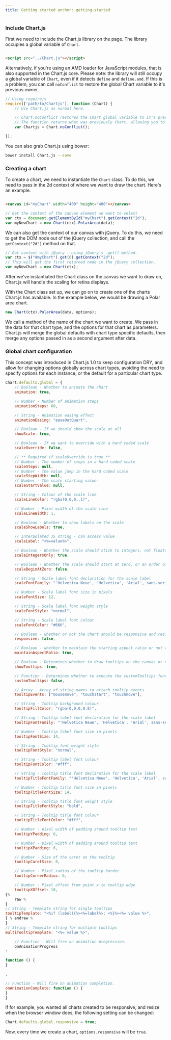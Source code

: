 ```yaml
---
title: Getting started anchor: getting-started
---
```


### Include Chart.js

First we need to include the Chart.js library on the page. The library occupies a global variable of `Chart`.

```html

<script src="../Chart.js"></script>
```

Alternatively, if you're using an AMD loader for JavaScript modules, that is also supported in the Chart.js core. Please
note: the library will still occupy a global variable of `Chart`, even if it detects `define` and `define.amd`. If this
is a problem, you can call `noConflict` to restore the global Chart variable to it's previous owner.

```javascript
// Using requirejs
require(['path/to/Chartjs'], function (Chart) {
    // Use Chart.js as normal here.

    // Chart.noConflict restores the Chart global variable to it's previous owner
    // The function returns what was previously Chart, allowing you to reassign.
    var Chartjs = Chart.noConflict();

});
```

You can also grab Chart.js using bower:

```bash
bower install Chart.js --save
```

### Creating a chart

To create a chart, we need to instantiate the `Chart` class. To do this, we need to pass in the 2d context of where we
want to draw the chart. Here's an example.

```html

<canvas id="myChart" width="400" height="400"></canvas>
```

```javascript
// Get the context of the canvas element we want to select
var ctx = document.getElementById("myChart").getContext("2d");
var myNewChart = new Chart(ctx).PolarArea(data);
```

We can also get the context of our canvas with jQuery. To do this, we need to get the DOM node out of the jQuery
collection, and call the `getContext("2d")` method on that.

```javascript
// Get context with jQuery - using jQuery's .get() method.
var ctx = $("#myChart").get(0).getContext("2d");
// This will get the first returned node in the jQuery collection.
var myNewChart = new Chart(ctx);
```

After we've instantiated the Chart class on the canvas we want to draw on, Chart.js will handle the scaling for retina
displays.

With the Chart class set up, we can go on to create one of the charts Chart.js has available. In the example below, we
would be drawing a Polar area chart.

```javascript
new Chart(ctx).PolarArea(data, options);
```

We call a method of the name of the chart we want to create. We pass in the data for that chart type, and the options
for that chart as parameters. Chart.js will merge the global defaults with chart type specific defaults, then merge any
options passed in as a second argument after data.

### Global chart configuration

This concept was introduced in Chart.js 1.0 to keep configuration DRY, and allow for changing options globally across
chart types, avoiding the need to specify options for each instance, or the default for a particular chart type.

```javascript
Chart.defaults.global = {
    // Boolean - Whether to animate the chart
    animation: true,

    // Number - Number of animation steps
    animationSteps: 60,

    // String - Animation easing effect
    animationEasing: "easeOutQuart",

    // Boolean - If we should show the scale at all
    showScale: true,

    // Boolean - If we want to override with a hard coded scale
    scaleOverride: false,

    // ** Required if scaleOverride is true **
    // Number - The number of steps in a hard coded scale
    scaleSteps: null,
    // Number - The value jump in the hard coded scale
    scaleStepWidth: null,
    // Number - The scale starting value
    scaleStartValue: null,

    // String - Colour of the scale line
    scaleLineColor: "rgba(0,0,0,.1)",

    // Number - Pixel width of the scale line
    scaleLineWidth: 1,

    // Boolean - Whether to show labels on the scale
    scaleShowLabels: true,

    // Interpolated JS string - can access value
    scaleLabel: "<%=value%>",

    // Boolean - Whether the scale should stick to integers, not floats even if drawing space is there
    scaleIntegersOnly: true,

    // Boolean - Whether the scale should start at zero, or an order of magnitude down from the lowest value
    scaleBeginAtZero: false,

    // String - Scale label font declaration for the scale label
    scaleFontFamily: "'Helvetica Neue', 'Helvetica', 'Arial', sans-serif",

    // Number - Scale label font size in pixels
    scaleFontSize: 12,

    // String - Scale label font weight style
    scaleFontStyle: "normal",

    // String - Scale label font colour
    scaleFontColor: "#666",

    // Boolean - whether or not the chart should be responsive and resize when the browser does.
    responsive: false,

    // Boolean - whether to maintain the starting aspect ratio or not when responsive, if set to false, will take up entire container
    maintainAspectRatio: true,

    // Boolean - Determines whether to draw tooltips on the canvas or not
    showTooltips: true,

    // Function - Determines whether to execute the customTooltips function instead of drawing the built in tooltips (See [Advanced - External Tooltips](#advanced-usage-custom-tooltips))
    customTooltips: false,

    // Array - Array of string names to attach tooltip events
    tooltipEvents: ["mousemove", "touchstart", "touchmove"],

    // String - Tooltip background colour
    tooltipFillColor: "rgba(0,0,0,0.8)",

    // String - Tooltip label font declaration for the scale label
    tooltipFontFamily: "'Helvetica Neue', 'Helvetica', 'Arial', sans-serif",

    // Number - Tooltip label font size in pixels
    tooltipFontSize: 14,

    // String - Tooltip font weight style
    tooltipFontStyle: "normal",

    // String - Tooltip label font colour
    tooltipFontColor: "#fff",

    // String - Tooltip title font declaration for the scale label
    tooltipTitleFontFamily: "'Helvetica Neue', 'Helvetica', 'Arial', sans-serif",

    // Number - Tooltip title font size in pixels
    tooltipTitleFontSize: 14,

    // String - Tooltip title font weight style
    tooltipTitleFontStyle: "bold",

    // String - Tooltip title font colour
    tooltipTitleFontColor: "#fff",

    // Number - pixel width of padding around tooltip text
    tooltipYPadding: 6,

    // Number - pixel width of padding around tooltip text
    tooltipXPadding: 6,

    // Number - Size of the caret on the tooltip
    tooltipCaretSize: 8,

    // Number - Pixel radius of the tooltip border
    tooltipCornerRadius: 6,

    // Number - Pixel offset from point x to tooltip edge
    tooltipXOffset: 10,
{%
    raw %
}
// String - Template string for single tooltips
tooltipTemplate: "<%if (label){%><%=label%>: <%}%><%= value %>",
{ % endraw %
}
// String - Template string for multiple tooltips
multiTooltipTemplate: "<%= value %>",

    // Function - Will fire on animation progression.
    onAnimationProgress
:

function () {
}

,

// Function - Will fire on animation completion.
onAnimationComplete: function () {
}
}
```

If for example, you wanted all charts created to be responsive, and resize when the browser window does, the following
setting can be changed:

```javascript
Chart.defaults.global.responsive = true;
```

Now, every time we create a chart, `options.responsive` will be `true`.
